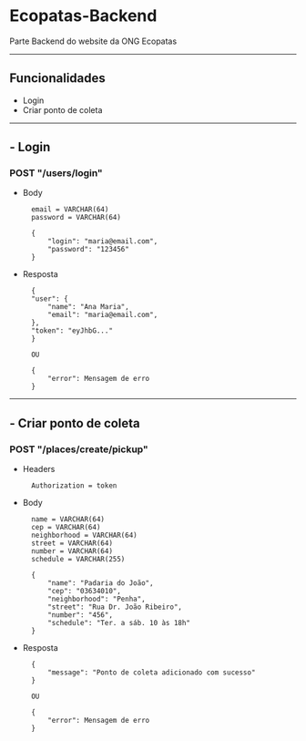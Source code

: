 # Ecopatas-Backend
Parte Backend do website da ONG Ecopatas

---
## Funcionalidades
- Login
- Criar ponto de coleta
---

## - Login
### POST "/users/login"

* Body

        email = VARCHAR(64)
        password = VARCHAR(64)

        {
            "login": "maria@email.com",
            "password": "123456"
        }

* Resposta

        {
        "user": {
            "name": "Ana Maria",
            "email": "maria@email.com",
        },
        "token": "eyJhbG..."
        }

        OU

        { 
            "error": Mensagem de erro
        }

---

## - Criar ponto de coleta
### POST "/places/create/pickup"

* Headers

        Authorization = token

* Body

        name = VARCHAR(64)
        cep = VARCHAR(64)
        neighborhood = VARCHAR(64)
        street = VARCHAR(64)
        number = VARCHAR(64)
        schedule = VARCHAR(255)

        {
            "name": "Padaria do João",
            "cep": "03634010",
            "neighborhood": "Penha",
            "street": "Rua Dr. João Ribeiro",
            "number": "456",
            "schedule": "Ter. a sáb. 10 às 18h"
        }

* Resposta

        {
            "message": "Ponto de coleta adicionado com sucesso"
        }

        OU

        { 
            "error": Mensagem de erro
        }
